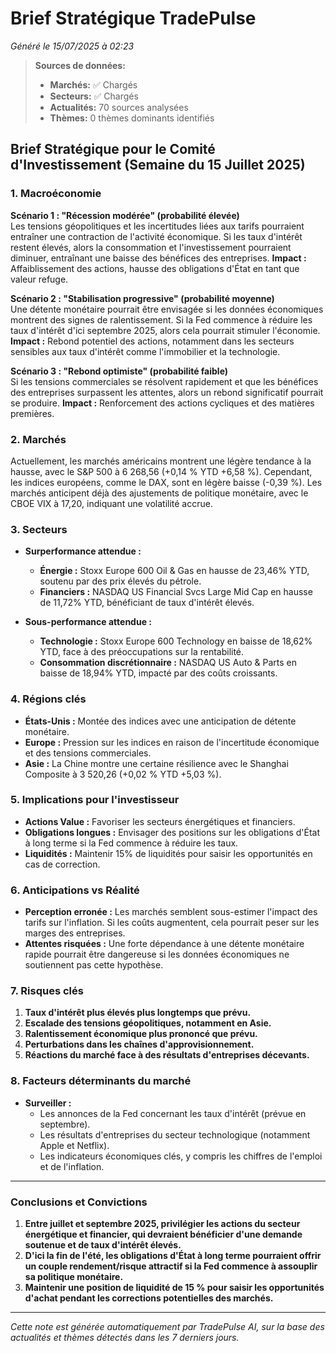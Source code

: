 # Brief Stratégique TradePulse

*Généré le 15/07/2025 à 02:23*

> **Sources de données:**
> - **Marchés:** ✅ Chargés
> - **Secteurs:** ✅ Chargés
> - **Actualités:** 70 sources analysées
> - **Thèmes:** 0 thèmes dominants identifiés

## Brief Stratégique pour le Comité d'Investissement (Semaine du 15 Juillet 2025)

### 1. Macroéconomie

**Scénario 1 : "Récession modérée" (probabilité élevée)**  
Les tensions géopolitiques et les incertitudes liées aux tarifs pourraient entraîner une contraction de l'activité économique. Si les taux d'intérêt restent élevés, alors la consommation et l'investissement pourraient diminuer, entraînant une baisse des bénéfices des entreprises. **Impact :** Affaiblissement des actions, hausse des obligations d'État en tant que valeur refuge.

**Scénario 2 : "Stabilisation progressive" (probabilité moyenne)**  
Une détente monétaire pourrait être envisagée si les données économiques montrent des signes de ralentissement. Si la Fed commence à réduire les taux d'intérêt d'ici septembre 2025, alors cela pourrait stimuler l'économie. **Impact :** Rebond potentiel des actions, notamment dans les secteurs sensibles aux taux d'intérêt comme l'immobilier et la technologie.

**Scénario 3 : "Rebond optimiste" (probabilité faible)**  
Si les tensions commerciales se résolvent rapidement et que les bénéfices des entreprises surpassent les attentes, alors un rebond significatif pourrait se produire. **Impact :** Renforcement des actions cycliques et des matières premières.

### 2. Marchés

Actuellement, les marchés américains montrent une légère tendance à la hausse, avec le S&P 500 à 6 268,56 (+0,14 % YTD +6,58 %). Cependant, les indices européens, comme le DAX, sont en légère baisse (-0,39 %). Les marchés anticipent déjà des ajustements de politique monétaire, avec le CBOE VIX à 17,20, indiquant une volatilité accrue.

### 3. Secteurs

- **Surperformance attendue :** 
  - **Énergie :** Stoxx Europe 600 Oil & Gas en hausse de 23,46% YTD, soutenu par des prix élevés du pétrole.
  - **Financiers :** NASDAQ US Financial Svcs Large Mid Cap en hausse de 11,72% YTD, bénéficiant de taux d'intérêt élevés.

- **Sous-performance attendue :**
  - **Technologie :** Stoxx Europe 600 Technology en baisse de 18,62% YTD, face à des préoccupations sur la rentabilité.
  - **Consommation discrétionnaire :** NASDAQ US Auto & Parts en baisse de 18,94% YTD, impacté par des coûts croissants.

### 4. Régions clés

- **États-Unis :** Montée des indices avec une anticipation de détente monétaire.
- **Europe :** Pression sur les indices en raison de l'incertitude économique et des tensions commerciales.
- **Asie :** La Chine montre une certaine résilience avec le Shanghai Composite à 3 520,26 (+0,02 % YTD +5,03 %).

### 5. Implications pour l'investisseur

- **Actions Value :** Favoriser les secteurs énergétiques et financiers.
- **Obligations longues :** Envisager des positions sur les obligations d'État à long terme si la Fed commence à réduire les taux.
- **Liquidités :** Maintenir 15% de liquidités pour saisir les opportunités en cas de correction.

### 6. Anticipations vs Réalité

- **Perception erronée :** Les marchés semblent sous-estimer l'impact des tarifs sur l'inflation. Si les coûts augmentent, cela pourrait peser sur les marges des entreprises.
- **Attentes risquées :** Une forte dépendance à une détente monétaire rapide pourrait être dangereuse si les données économiques ne soutiennent pas cette hypothèse.

### 7. Risques clés

1. **Taux d'intérêt plus élevés plus longtemps que prévu.**
2. **Escalade des tensions géopolitiques, notamment en Asie.**
3. **Ralentissement économique plus prononcé que prévu.**
4. **Perturbations dans les chaînes d'approvisionnement.**
5. **Réactions du marché face à des résultats d'entreprises décevants.**

### 8. Facteurs déterminants du marché

- **Surveiller :** 
  - Les annonces de la Fed concernant les taux d'intérêt (prévue en septembre).
  - Les résultats d'entreprises du secteur technologique (notamment Apple et Netflix).
  - Les indicateurs économiques clés, y compris les chiffres de l'emploi et de l'inflation.

---

### Conclusions et Convictions

1. **Entre juillet et septembre 2025, privilégier les actions du secteur énergétique et financier, qui devraient bénéficier d'une demande soutenue et de taux d'intérêt élevés.**
2. **D'ici la fin de l'été, les obligations d'État à long terme pourraient offrir un couple rendement/risque attractif si la Fed commence à assouplir sa politique monétaire.**
3. **Maintenir une position de liquidité de 15 % pour saisir les opportunités d'achat pendant les corrections potentielles des marchés.**

---

*Cette note est générée automatiquement par TradePulse AI, sur la base des actualités et thèmes détectés dans les 7 derniers jours.*
